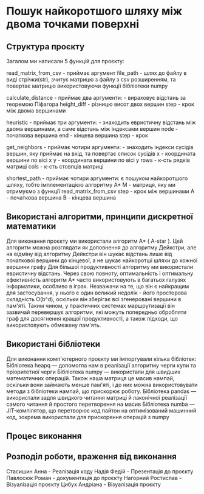 # Пошук найкоротшого шляху між двома точками поверхні

## Структура проєкту
Загалом ми написали 5 функцій для проєкту:

  read_matrix_from_csv - приймає аргумент file_path - шлях до файлу в виді стрічки(str), зчитує матрицю з файлу з csv розширенням, та повертає матрицю використовуючи функції бібліотеки numpy

  calculate_distance - приймає два аргументи: - вираховує відстань за теоремою Піфагора
    height_diff - різницю висот двох вершин
    step - крок між двома вершинами

  heuristic - приймає три аргументи: - знаходить евристичну відстань між двома вершинами, а саме відстань між індексами вершин
    node - початкова вершина
    end - кінцева вершина
    step - крок

  get_neighbors - приймає чотири аргументи: - знаходить індекси сусідів вершин, яку приймає на вхід, та повертає список сусідів
    x - координата вершини по вісі x
    y - координата вершини по вісі y
    rows - к-сть рядків матриці
    cols - к-сть стовпців матриці

  shortest_path - приймає чотири аргументи: є пошуком найкоротшого шляху, тобто імплементацією алгоритму А*
    M - матриця, яку ми отримуємо з функції read_matrix_from_csv
    step - крок між вершинами
    A - початкова вершина
    B - кінцева вершина

## Використані алгоритми, принципи дискретної математики
Для виконання проєкту ми використали алгоритм A* ( A-star ).
Цей алгоритм можна розглядати як доповнення до алгоритму Дейкстри, але на відміну від алгоритму Дейкстри він шукає відстань лише від початкової вершини до кінцевої, а не шукає найкоротші шляхи до кожної вершини графу
Для більшої продуктивності алгоритму ми використали евристичну відстань. 
Через свою повноту, оптимальність і оптимальну ефективність алгоритм A* часто використовують в багатьох галузях інформатики, особливо в іграх.
Незважачи на те, що він є найкращим для застосування, у нього є один великий недолік - його просторова складність O(b^d), оскільки він зберігає всі згенеровані вершини в пам'яті. Таким чином, у практичних системах маршрутизації він зазвичай перевершує алгоритми, які можуть попередньо обробляти граф для досягнення кращої продуктивності, а також підходи, що використовують обмежену пам'ять.

## Використані бібліотеки

Для виконання комп'ютерного проєкту ми імпортували кілька бібліотек:
  Бібліотека heapq — допомогла нам в реалізації алгоритму черги купи та пріоритетної черги
  Бібліотека numpy — використали для швидших математичних операцій. Також наша матриця це масив нампай, оскільки вони займають менше пам'яті, і до них можна використовувати методи з бібліотеки нампай, що прискорює роботу.
  Бібліотека pandas — використали задля швидкого читання матриці й лаконічної реалізації самого читання й простого перетворення на масив
  Бібліотека numba — JIT-компілятор, що перетворює код пайтон на оптимізований машинний код, зокрема використали для прискорення операцій з numpy

## Процес виконання

## Розподіл роботи, враження від виконання
Стасишин Анна - Реалізація коду
Надія Федій - Презентація до проєкту
Павлосюк Роман - документація до проєкту
Нагорний Ростислав - Візуалізація проєкту
Цибух Андріана - Візуалізація проєкту
